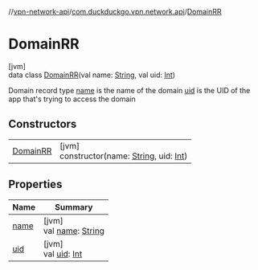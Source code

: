 //[vpn-network-api](../../../index.md)/[com.duckduckgo.vpn.network.api](../index.md)/[DomainRR](index.md)

# DomainRR

[jvm]\
data class [DomainRR](index.md)(val name: [String](https://kotlinlang.org/api/latest/jvm/stdlib/kotlin/-string/index.html), val uid: [Int](https://kotlinlang.org/api/latest/jvm/stdlib/kotlin/-int/index.html))

Domain record type [name](name.md) is the name of the domain [uid](uid.md) is the UID of the app that's trying to access the domain

## Constructors

| | |
|---|---|
| [DomainRR](-domain-r-r.md) | [jvm]<br>constructor(name: [String](https://kotlinlang.org/api/latest/jvm/stdlib/kotlin/-string/index.html), uid: [Int](https://kotlinlang.org/api/latest/jvm/stdlib/kotlin/-int/index.html)) |

## Properties

| Name | Summary |
|---|---|
| [name](name.md) | [jvm]<br>val [name](name.md): [String](https://kotlinlang.org/api/latest/jvm/stdlib/kotlin/-string/index.html) |
| [uid](uid.md) | [jvm]<br>val [uid](uid.md): [Int](https://kotlinlang.org/api/latest/jvm/stdlib/kotlin/-int/index.html) |
